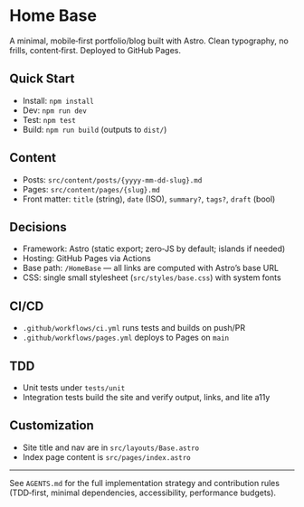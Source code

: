 # Home Base

A minimal, mobile‑first portfolio/blog built with Astro. Clean typography, no frills, content‑first. Deployed to GitHub Pages.

## Quick Start
- Install: `npm install`
- Dev: `npm run dev`
- Test: `npm test`
- Build: `npm run build` (outputs to `dist/`)

## Content
- Posts: `src/content/posts/{yyyy-mm-dd-slug}.md`
- Pages: `src/content/pages/{slug}.md`
- Front matter: `title` (string), `date` (ISO), `summary?`, `tags?`, `draft` (bool)

## Decisions
- Framework: Astro (static export; zero‑JS by default; islands if needed)
- Hosting: GitHub Pages via Actions
- Base path: `/HomeBase` — all links are computed with Astro’s base URL
- CSS: single small stylesheet (`src/styles/base.css`) with system fonts

## CI/CD
- `.github/workflows/ci.yml` runs tests and builds on push/PR
- `.github/workflows/pages.yml` deploys to Pages on `main`

## TDD
- Unit tests under `tests/unit`
- Integration tests build the site and verify output, links, and lite a11y

## Customization
- Site title and nav are in `src/layouts/Base.astro`
- Index page content is `src/pages/index.astro`

---
See `AGENTS.md` for the full implementation strategy and contribution rules (TDD‑first, minimal dependencies, accessibility, performance budgets).
